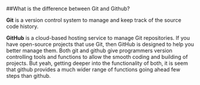 ##What is the difference between Git and Github?

**Git** is a version control system to manage and keep track of the source code history. 

**GitHub** is a cloud-based hosting service to manage Git repositories. 
If you have open-source projects that use Git, then GitHub is designed to help you better manage them. 
Both git and github give programmers version controlling tools and functions to allow the smooth coding and building of projects. But yeah, getting deeper into the functionality of both, it is seem that github provides a much wider range of functions going ahead few steps than github.
